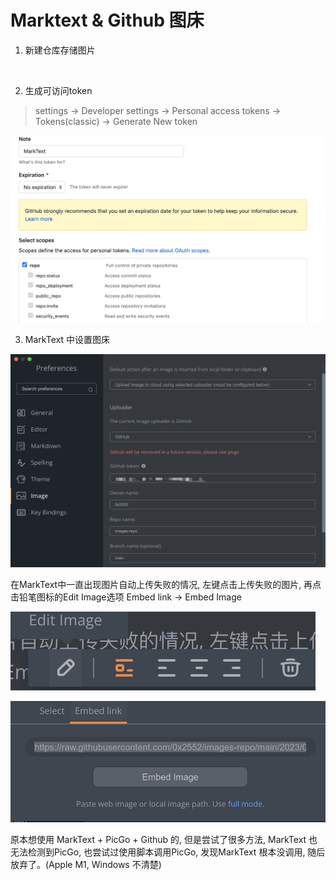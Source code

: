 # Marktext & Github 图床

1. 新建仓库存储图片

  

2. 生成可访问token

> settings -> Developer settings -> Personal access tokens -> Tokens(classic) -> Generate New token

![](https://raw.githubusercontent.com/0x2552/images-repo/main/2023/03/31-00-07-27-2023-03-31-00-07-23-image.png)

3. MarkText 中设置图床

![](https://raw.githubusercontent.com/0x2552/images-repo/main/2023/03/31-00-10-19-2023-03-31-00-10-13-image.png)

在MarkText中一直出现图片自动上传失败的情况, 左键点击上传失败的图片, 再点击铅笔图标的Edit Image选项 Embed link -> Embed Image 

![](https://raw.githubusercontent.com/0x2552/images-repo/main/2023/03/31-00-13-27-2023-03-31-00-13-23-image.png)

![](https://raw.githubusercontent.com/0x2552/images-repo/main/2023/03/31-00-13-21-2023-03-31-00-12-58-image.png)



原本想使用 MarkText + PicGo + Github 的, 但是尝试了很多方法, MarkText 也无法检测到PicGo, 也尝试过使用脚本调用PicGo, 发现MarkText 根本没调用, 随后放弃了。(Apple M1, Windows 不清楚)
